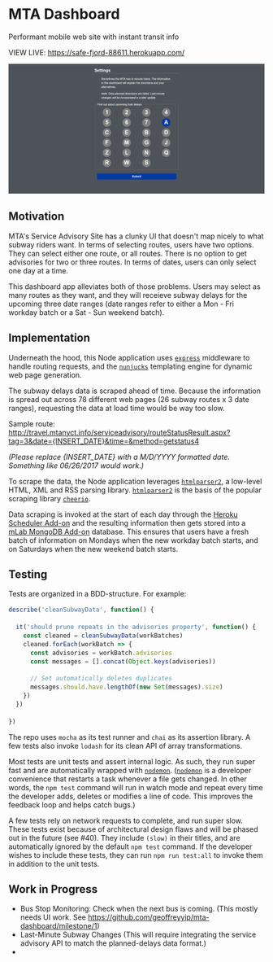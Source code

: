 # MTA Dashboard

Performant mobile web site with instant transit info

VIEW LIVE: https://safe-fjord-88611.herokuapp.com/

![preview](./demo.gif)

## Motivation

MTA's Service Advisory Site has a clunky UI that doesn't map nicely to what subway riders want. In terms of selecting routes, users have two options. They can select either one route, or all routes. There is no option to get advisories for two or three routes. In terms of dates, users can only select one day at a time.

This dashboard app alleviates both of those problems. Users may select as many routes as they want, and they will receieve subway delays for the upcoming three date ranges (date ranges refer to either a Mon - Fri workday batch or a Sat - Sun weekend batch).

## Implementation

Underneath the hood, this Node application uses [`express`](https://github.com/expressjs/express) middleware to handle routing requests, and the [`nunjucks`](https://github.com/mozilla/nunjucks) templating engine for dynamic web page generation. 

The subway delays data is scraped ahead of time. Because the information is spread out across 78 different web pages (26 subway routes x 3 date ranges), requesting the data at load time would be way too slow.

Sample route: http://travel.mtanyct.info/serviceadvisory/routeStatusResult.aspx?tag=3&date={INSERT_DATE}&time=&method=getstatus4

*(Please replace {INSERT_DATE} with a M/D/YYYY formatted date. Something like 06/26/2017 would work.)*

To scrape the data, the Node application leverages [`htmlparser2`](https://github.com/fb55/htmlparser2), a low-level HTML, XML and RSS parsing library. [`htmlparser2`](https://github.com/fb55/htmlparser2) is the basis of the popular scraping library [`cheerio`](https://github.com/cheeriojs/cheerio).

Data scraping is invoked at the start of each day through the [Heroku Scheduler Add-on](https://devcenter.heroku.com/articles/scheduler) and the resulting information then gets stored into a [mLab MongoDB Add-on](https://elements.heroku.com/addons/mongolab) database.  This ensures that users have a fresh batch of information on Mondays when the new workday batch starts, and on Saturdays when the new weekend batch starts. 

## Testing

Tests are organized in a BDD-structure. For example:

```javascript
describe('cleanSubwayData', function() {

  it('should prune repeats in the advisories property', function() {
    const cleaned = cleanSubwayData(workBatches)
    cleaned.forEach(workBatch => {
      const advisories = workBatch.advisories
      const messages = [].concat(Object.keys(advisories))

      // Set automatically deletes duplicates
      messages.should.have.lengthOf(new Set(messages).size)
    })
  })
  
})
```

The repo uses `mocha` as its test runner and `chai` as its assertion library. A few tests also invoke `lodash` for its clean API of array transformations.

Most tests are unit tests and assert internal logic. As such, they run super fast and are automatically wrapped with [`nodemon`](https://github.com/remy/nodemon). ([`nodemon`](https://github.com/remy/nodemon) is a developer convenience that restarts a task whenever a file gets changed. In other words, the `npm test` command will run in watch mode and repeat every time the developer adds, deletes or modifies a line of code. This improves the feedback loop and helps catch bugs.)

A few tests rely on network requests to complete, and run super slow. These tests exist because of architectural design flaws and will be phased out in the future (see #40). They include `(slow)` in their titles, and are automatically ignored by the default `npm test` command. If the developer wishes to include these tests, they can run `npm run test:all` to invoke them in addition to the unit tests.

## Work in Progress

* Bus Stop Monitoring: Check when the next bus is coming. (This mostly needs UI work. See https://github.com/geoffreyyip/mta-dashboard/milestone/1)
* Last-Minute Subway Changes (This will require integrating the service advisory API to match the planned-delays data format.)
* 

